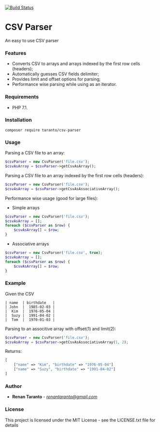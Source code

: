 [![Build Status](https://travis-ci.org/renan-taranto/csv-parser.svg?branch=master)](https://travis-ci.org/renan-taranto/csv-parser)

CSV Parser
======
An easy to use CSV parser

### Features
- Converts CSV to arrays and arrays indexed by the first row cells (headers);   
- Automatically guesses CSV fields delimiter;
- Provides limit and offset options for parsing;
- Performance wise parsing while using as an iterator.

### Requirements
- PHP 7.1.

### Installation
```
composer require taranto/csv-parser
```

### Usage
Parsing a CSV file to an array:
```php
$csvParser = new CsvParser('file.csv');
$csvAsArray = $csvParser->getCsvAsArray();
```
Parsing a CSV file to an array indexed by the first row cells (headers):
```php
$csvParser = new CsvParser('file.csv');
$csvAsArray = $csvParser->getCsvAsAssociativeArray();
```
Performance wise usage (good for large files):
- Simple arrays
```php
$csvParser = new CsvParser('file.csv');
$csvAsArray = [];
foreach ($csvParser as $row) {
    $csvAsArray[] = $row;
}
```
- Associative arrays
```php
$csvParser = new CsvParser('file.csv', true);
$csvAsArray = [];
foreach ($csvParser as $row) {
    $csvAsArray[] = $row;
}
```
### Example
Given the CSV
```
| name  | birthdate   | 
| John  |  1985-02-03 | 
|  Kim  |  1976-05-04 | 
|  Suzy |  1991-04-02 |
|  Tom  |  1970-01-03 |
```
Parsing to an associtive array with offset(1) and limit(2):
```php
$csvParser = new CsvParser('file.csv');
$csvAsArray = $csvParser->getCsvAsAssociativeArray(1, 2);
```
Returns:
```php
[
    ["name" => "Kim", "birthdate" => "1976-05-04"]
    ["name" => "Suzy", "birthdate" => "1991-04-02"]
]
```
### Author

* **Renan Taranto** - *renantaranto@gmail.com*

### License

This project is licensed under the MIT License - see the LICENSE.txt file for details
